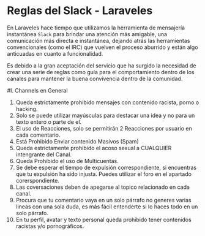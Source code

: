 # Reglas del Slack - Laraveles

En Laraveles hace tiempo que utilizamos la herramienta de mensajería instantánea `Slack` para brindar una atención más amigable, una comunicación más directa e instantánea, dejando atrás las herramientas convencionales (como el IRC) que vuelven el proceso aburrido y están algo anticuadas en cuanto a funcionalidad. 

Es debido a la gran aceptación del servicio que ha surgido la necesidad de crear una serie de reglas como guía para el comportamiento dentro de los canales para mantener la buena convivencia dentro de la comunidad.

#I. Channels en General
  1. Queda estrictamente prohibido mensajes con contenido racista, porno o hacking.
  2. Solo se puede utilizar mayúsculas para destacar una idea y no para un texto entero o parte de el.
  3. El uso de Reacciones, solo se permitirán 2 Reacciones por usuario en cada comentario.
  4. Está Prohibido Enviar contenido Masivos (Spam)
  5. Queda estrictamente prohibido el acoso sexual a CUALQUIER intengrante del Canal.
  6. Queda Prohibido el uso de Multicuentas.
  7. Se debe esperar el tiempo de expulsión correspondiente, si encuentras que tu expulsión ha sido injusta. Puedes utilizar el foro en el apartado corerspondiente.
  8. Las coversaciones deben de apegarse al topico relacionado en cada canal.
  9. Procura que tu comentario vaya en un solo párrafo no generes varias lineas con una sola duda, es más fácil entenderte si lo haces todo en un solo párrafo.
  10. En tu perfil, avatar y texto personal queda prohibido tener contenidos racistas y/o pornográficos.
